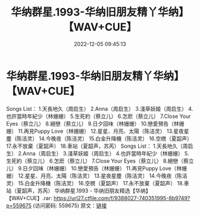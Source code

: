 ﻿---
title: 华纳群星.1993-华纳旧朋友精丫华纳】【WAV+CUE】
date: 2022-12-05 09:45:13
categories: WAV车载音乐、镜像
tags: 华语中文
---
# 华纳群星.1993-华纳旧朋友精丫华纳】【WAV+CUE】

Songs List：
1.天長地久（周启生）
2.Anna（周启生）
3.淺草妖姬（周启生）
4.也許當時年紀少（林姗姗）
5.生死約（蔡立儿）
6.怎麽（蔡立儿）
7.Close Your Eyes（蔡立儿）
8.絕戀（蔡立儿）
9.日夕回味（林姗姗）
10.戀愛預告（林姗姗）
11.再見Puppy Love（林姗姗）
12.星星、月亮、太陽（陈洁灵）
13.星夜星塵（陈洁灵）
14.今晚夜（陈洁灵）
15.白金升降機（陈洁灵）
16.空櫈（夏韶声）
17.永不放棄（夏韶声）
18.車站（夏韶声，苏芮）
Songs List：
1.天長地久（周启生）
2.Anna（周启生）
3.淺草妖姬（周启生）
4.也許當時年紀少（林姗姗）
5.生死約（蔡立儿）
6.怎麽（蔡立儿）
7.Close Your Eyes（蔡立儿）
8.絕戀（蔡立儿）
9.日夕回味（林姗姗）
10.戀愛預告（林姗姗）
11.再見Puppy Love（林姗姗）
12.星星、月亮、太陽（陈洁灵）
13.星夜星塵（陈洁灵）
14.今晚夜（陈洁灵）
15.白金升降機（陈洁灵）
16.空櫈（夏韶声）
17.永不放棄（夏韶声）
18.車站（夏韶声，苏芮）
华纳群星.1993 - 华纳旧朋友精选【华纳】【WAV+CUE】.rar: https://url27.ctfile.com/f/9388027-740351995-8b9749?p=559675
(访问密码: 559675)
原文：[链接](https://blog.sina.com.cn/s/blog_1647c7e76010310gm.html)